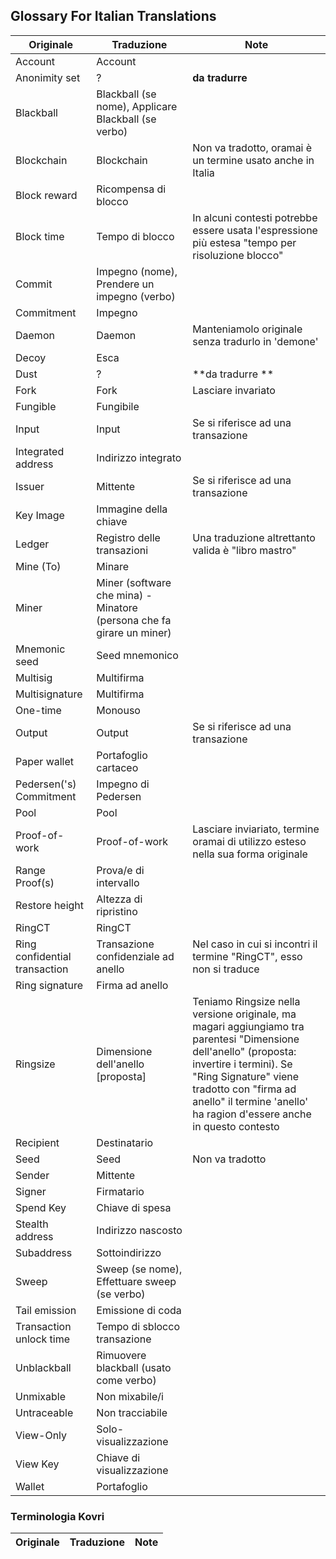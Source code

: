 ## Glossary For Italian Translations

| **Originale** | **Traduzione** | **Note** |
| --- | --- | --- |
| Account | Account | |
| Anonimity set | ? | **da tradurre** |
| Blackball | Blackball (se nome), Applicare Blackball (se verbo) | |
| Blockchain | Blockchain | Non va tradotto, oramai è un termine usato anche in Italia |
| Block reward | Ricompensa di blocco |  |
| Block time | Tempo di blocco | In alcuni contesti potrebbe essere usata l'espressione più estesa "tempo per risoluzione blocco" |
| Commit | Impegno (nome), Prendere un impegno (verbo) | |
| Commitment | Impegno | |
| Daemon | Daemon | Manteniamolo originale senza tradurlo in 'demone' |
| Decoy | Esca | |
| Dust | ? | **da tradurre ** |
| Fork | Fork | Lasciare invariato |
| Fungible | Fungibile | |
| Input | Input | Se si riferisce ad una transazione |
| Integrated address | Indirizzo integrato | |
| Issuer | Mittente | Se si riferisce ad una transazione |
| Key Image | Immagine della chiave | |
| Ledger | Registro delle transazioni | Una traduzione altrettanto valida è "libro mastro" |
| Mine (To) | Minare | |
| Miner | Miner (software che mina) - Minatore (persona che fa girare un miner) | |
| Mnemonic seed | Seed mnemonico | |
| Multisig | Multifirma | |
| Multisignature | Multifirma | |
| One-time | Monouso | |
| Output | Output | Se si riferisce ad una transazione |
| Paper wallet | Portafoglio cartaceo | |
| Pedersen('s) Commitment | Impegno di Pedersen | |
| Pool | Pool | |
| Proof-of-work | Proof-of-work | Lasciare inviariato, termine oramai di utilizzo esteso nella sua forma originale |
| Range Proof(s) | Prova/e di intervallo | |
| Restore height | Altezza di ripristino | |
| RingCT | RingCT | |
| Ring confidential transaction | Transazione confidenziale ad anello | Nel caso in cui si incontri il termine "RingCT", esso non si traduce |
| Ring signature | Firma ad anello | |
| Ringsize | Dimensione dell'anello [proposta] | Teniamo Ringsize nella versione originale, ma magari aggiungiamo tra parentesi "Dimensione dell'anello" (proposta: invertire i termini). Se "Ring Signature" viene tradotto con "firma ad anello" il termine 'anello' ha ragion d'essere anche in questo contesto |
| Recipient | Destinatario | |
| Seed | Seed | Non va tradotto |
| Sender | Mittente | |
| Signer | Firmatario | |
| Spend Key | Chiave di spesa | |
| Stealth address | Indirizzo nascosto | |
| Subaddress | Sottoindirizzo | |
| Sweep | Sweep (se nome), Effettuare sweep (se verbo) | |
| Tail emission | Emissione di coda | |
| Transaction unlock time | Tempo di sblocco transazione | |
| Unblackball | Rimuovere blackball (usato come verbo) | |
| Unmixable | Non mixabile/i | |
| Untraceable | Non tracciabile | |
| View-Only | Solo-visualizzazione | |
| View Key | Chiave di visualizzazione | |
| Wallet | Portafoglio | |

### Terminologia Kovri

| **Originale** | **Traduzione** | **Note** |
| --- | --- | --- |
